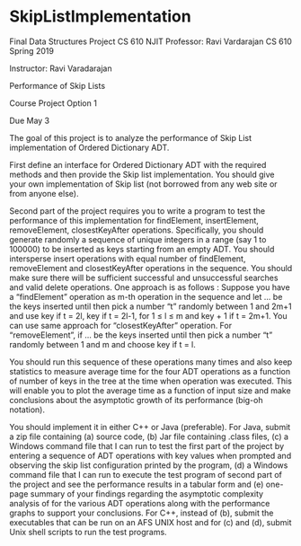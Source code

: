 # SkipListImplementation
Final Data Structures Project
CS 610 NJIT Professor: Ravi Vardarajan
CS 610 Spring 2019



Instructor: Ravi Varadarajan



Performance of Skip Lists



Course Project Option 1



Due May 3



 



The goal of this project is to analyze the performance of
Skip List implementation of Ordered Dictionary ADT.



 



First define an interface for Ordered Dictionary ADT with
the required methods and then provide the Skip list implementation.   You
should give your own implementation of Skip list (not borrowed from any web
site or from anyone else).



 



Second part of the project requires you to write a
program to test the performance of this implementation for findElement, insertElement,
removeElement, closestKeyAfter operations. Specifically, you should generate randomly
a sequence of unique integers in a range (say 1 to 100000) to be inserted as
keys starting from an empty ADT. You should intersperse insert operations with
equal number of findElement, removeElement and closestKeyAfter operations in
the sequence.  You should make sure there
will be sufficient successful and unsuccessful searches and valid delete
operations. One approach is as follows  :
Suppose you have a “findElement” operation as m-th operation in the sequence
and let    …   be the keys inserted until then
pick a number “t” randomly between 1 and 2m+1 and use key   if t = 2l, key  if t = 2l-1, for 1 ≤ l ≤ m and
key  + 1 if t = 2m+1. You can use
same approach for “closestKeyAfter” operation. For “removeElement”, if    …   be the keys inserted until then
pick a number “t” randomly between 1 and m and choose key   if t = l.



 



You should run this sequence of these operations many
times and also keep statistics to measure average time for the four ADT operations
as a function of number of keys in the tree at the time when operation was
executed. This will enable you to plot the average time as a function of input
size and make conclusions about the asymptotic growth of its performance
(big-oh notation).



 



You should implement it in either C++ or Java
(preferable). For Java, submit a zip file containing (a) source code, (b) Jar
file containing .class files, (c) a Windows command file that I can run to test
the first part of the project by entering a sequence of ADT operations with key
values when prompted  and observing the
skip list configuration printed by the program, (d) a Windows command file that
I can run to execute the test program  of
second part of the project and see the performance results in a tabular form
and (e) one-page summary of your findings regarding the asymptotic complexity
analysis of for the various ADT operations along with the performance graphs to
support  your conclusions. For C++,
instead of (b), submit the executables that can be run on an AFS UNIX host and for
(c) and (d), submit Unix shell scripts to run the test programs.



 



 
